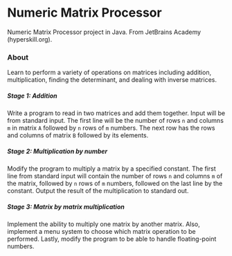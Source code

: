 # Numeric Matrix Processor
Numeric Matrix Processor project in Java. From JetBrains Academy (hyperskill.org).

### About
Learn to perform a variety of operations on matrices including addition, multiplication, finding the determinant, and
dealing with inverse matrices.

##### Stage 1: Addition
Write a program to read in two matrices and add them together. Input will be from standard input. The first line will be
the number of rows `n` and columns `m` in matrix `A` followed by `n` rows of `m` numbers. The next row has the rows and
columns of matrix `B` followed by its elements.

##### Stage 2: Multiplication by number
Modify the program to multiply a matrix by a specified constant. The first line from standard input will contain the
number of rows `n` and columns `m` of the matrix, followed by `n` rows of `m` numbers, followed on the last line by the
constant. Output the result of the multiplication to standard out.

##### Stage 3: Matrix by matrix multiplication
Implement the ability to multiply one matrix by another matrix. Also, implement a menu system to choose which matrix
operation to be performed. Lastly, modify the program to be able to handle floating-point numbers.